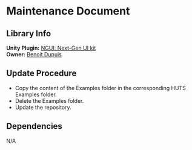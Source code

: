 # Maintenance Document
## Library Info
**Unity Plugin:** [NGUI: Next-Gen UI kit](http://www.tasharen.com/?page_id=140)  
**Owner:** [Benoit Dupuis](mailto:bdupuis@hibernum.com)
## Update Procedure
* Copy the content of the Examples folder in the corresponding HUTS Examples folder.
* Delete the Examples folder.
* Update the repository.
## Dependencies
N/A